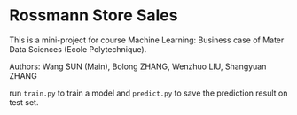 # Rossmann Store Sales

This is a mini-project for course Machine Learning: Business case of Mater Data Sciences (Ecole Polytechnique).

Authors: Wang SUN (Main), Bolong ZHANG, Wenzhuo LIU, Shangyuan ZHANG

run `train.py` to train a model and `predict.py` to save the prediction result on test set.
